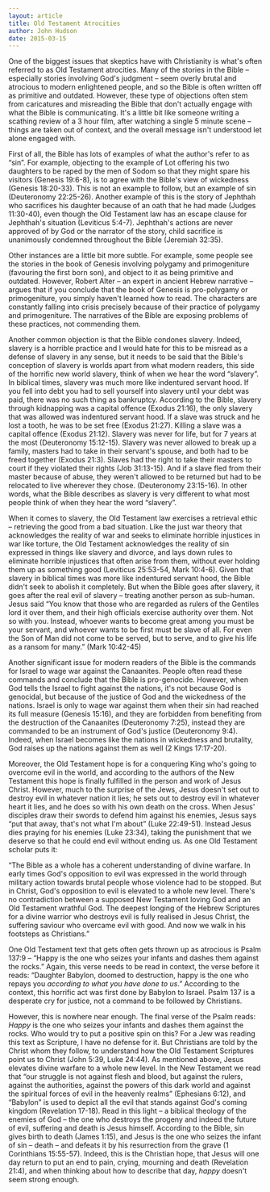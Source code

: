 ```yaml
---
layout: article
title: Old Testament Atrocities
author: John Hudson
date: 2015-03-15
--- 
```


One of the biggest issues that skeptics have with Christianity is what's often referred to as Old Testament atrocities. Many of the stories in the Bible – especially stories involving God's judgment – seem overly brutal and atrocious to modern enlightened people, and so the Bible is often written off as primitive and outdated. However, these type of objections often stem from caricatures and misreading the Bible that don't actually engage with what the Bible is communicating. It's a little bit like someone writing a scathing review of a 3 hour film, after watching a single 5 minute scene – things are taken out of context, and the overall message isn't understood let alone engaged with. 

First of all, the Bible has lots of examples of what the author's refer to as “sin”. For example, objecting to the example of Lot offering his two daughters to be raped by the men of Sodom so that they might spare his visitors (Genesis 19:6-8), is to agree with the Bible's view of wickedness (Genesis 18:20-33). This is not an example to follow, but an example of sin (Deuteronomy 22:25-26). Another example of this is the story of Jephthah who sacrifices his daughter because of an oath that he had made (Judges 11:30-40), even though the Old Testament law has an escape clause for Jephthah's situation (Leviticus 5:4-7). Jephthah's actions are never approved of by God or the narrator of the story, child sacrifice is unanimously condemned throughout the Bible (Jeremiah 32:35).

Other instances are a little bit more subtle. For example, some people see the stories in the book of Genesis involving polygamy and primogeniture (favouring the first born son), and object to it as being primitive and outdated. However, Robert Alter – an expert in ancient Hebrew narrative – argues that if you conclude that the book of Genesis is pro-polygamy or primogeniture, you simply haven't learned how to read. The characters are constantly falling into crisis precisely because of their practice of polygamy and primogeniture. The narratives of the Bible are exposing problems of these practices, not commending them.

Another common objection is that the Bible condones slavery. Indeed, slavery is a horrible practice and I would hate for this to be misread as a defense of slavery in any sense, but it needs to be said that the Bible's conception of slavery is worlds apart from what modern readers, this side of the horrific new world slavery, think of when we hear the word “slavery”. In biblical times, slavery was much more like indentured servant hood. If you fell into debt you had to sell yourself into slavery until your debt was paid, there was no such thing as bankruptcy. According to the Bible, slavery through kidnapping was a capital offence (Exodus 21:16), the only slavery that was allowed was indentured servant hood. If a slave was struck and he lost a tooth, he was to be set free (Exodus 21:27). Killing a slave was a capital offence (Exodus 21:12). Slavery was never for life, but for 7 years at the most (Deuteronomy 15:12-15). Slavery was never allowed to break up a family, masters had to take in their servant's spouse, and both had to be freed together (Exodus 21:3). Slaves had the right to take their masters to court if they violated their rights (Job 31:13-15). And if a slave fled from their master because of abuse, they weren't allowed to be returned but had to be relocated to live wherever they chose. (Deuteronomy 23:15-16). In other words, what the Bible describes as slavery is very different to what most people think of when they hear the word “slavery”.

When it comes to slavery, the Old Testament law exercises a retrieval ethic – retrieving the good from a bad situation. Like the just war theory that acknowledges the reality of war and seeks to eliminate horrible injustices in war like torture, the Old Testament acknowledges the reality of sin expressed in things like slavery and divorce, and lays down rules to eliminate horrible injustices that often arise from them, without ever holding them up as something good (Leviticus 25:53-54, Mark 10:4-6). Given that slavery in biblical times was more like indentured servant hood, the Bible didn't seek to abolish it completely. But when the Bible goes after slavery, it goes after the real evil of slavery – treating another person as sub-human. Jesus said “You know that those who are regarded as rulers of the Gentiles lord it over them, and their high officials exercise authority over them. Not so with you. Instead, whoever wants to become great among you must be your servant, and whoever wants to be first must be slave of all. For even the Son of Man did not come to be served, but to serve, and to give his life as a ransom for many.” (Mark 10:42-45)

Another significant issue for modern readers of the Bible is the commands for Israel to wage war against the Canaanites. People often read these commands and conclude that the Bible is pro-genocide. However, when God tells the Israel to fight against the nations, it's not because God is genocidal, but because of the justice of God and the wickedness of the nations. Israel is only to wage war against them when their sin had reached its full measure (Genesis 15:16), and they are forbidden from benefiting from the destruction of the Canaanites (Deuteronomy 7:25), instead they are commanded to be an instrument of God's justice (Deuteronomy 9:4). Indeed, when Israel becomes like the nations in wickedness and brutality, God raises up the nations against them as well (2 Kings 17:17-20).

Moreover, the Old Testament hope is for a conquering King who's going to overcome evil in the world, and according to the authors of the New Testament this hope is finally fulfilled in the person and work of Jesus Christ. However, much to the surprise of the Jews, Jesus doesn't set out to destroy evil in whatever nation it lies; he sets out to destroy evil in whatever heart it lies, and he does so with his own death on the cross. When Jesus' disciples draw their swords to defend him against his enemies, Jesus says “put that away, that's not what I'm about” (Luke 22:49-51). Instead Jesus dies praying for his enemies (Luke 23:34), taking the punishment that we deserve so that he could end evil without ending us. As one Old Testament scholar puts it:

“The Bible as a whole has a coherent understanding of divine warfare. In early times God's opposition to evil was expressed in the world through military action towards brutal people whose violence had to be stopped. But in Christ, God's opposition to evil is elevated to a whole new level. There's no contradiction between a supposed New Testament loving God and an Old Testament wrathful God. The deepest longing of the Hebrew Scriptures for a divine warrior who destroys evil is fully realised in Jesus Christ, the suffering saviour who overcame evil with good. And now we walk in his footsteps as Christians.”

One Old Testament text that gets often gets thrown up as atrocious is Psalm 137:9 – “Happy is the one who seizes your infants and dashes them against the rocks.” Again, this verse needs to be read in context, the verse before it reads: “Daughter Babylon, doomed to destruction, happy is the one who repays you _according to what you have done to us_.” According to the context, this horrific act was first done by Babylon to Israel. Psalm 137 is a desperate cry for justice, not a command to be followed by Christians.

However, this is nowhere near enough. The final verse of the Psalm reads: _Happy_ is the one who seizes your infants and dashes them against the rocks. Who would try to put a positive spin on this? For a Jew was reading this text as Scripture, I have no defense for it. But Christians are told by the Christ whom they follow, to understand how the Old Testament Scriptures point us to Christ (John 5:39, Luke 24:44). As mentioned above, Jesus elevates divine warfare to a whole new level. In the New Testament we read that “our struggle is not against flesh and blood, but against the rulers, against the authorities, against the powers of this dark world and against the spiritual forces of evil in the heavenly realms” (Ephesians 6:12), and “Babylon” is used to depict all the evil that stands against God's coming kingdom (Revelation 17-18). Read in this light – a biblical theology of the enemies of God – the one who destroys the progeny and indeed the future of evil, suffering and death is Jesus himself. According to the Bible, sin gives birth to death (James 1:15), and Jesus is the one who seizes the infant of sin – death – and defeats it by his resurrection from the grave (1 Corinthians 15:55-57). Indeed, this is the Christian hope, that Jesus will one day return to put an end to pain, crying, mourning and death (Revelation 21:4), and when thinking about how to describe that day, _happy_ doesn't seem strong enough.
